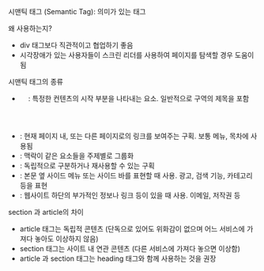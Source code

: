 시맨틱 태그 (Semantic Tag): 의미가 있는 태그

왜 사용하는지?
- div 태그보다 직관적이고 협업하기 좋음
- 시각장애가 있는 사용자들이 스크린 리더를 사용하여 페이지를 탐색할 경우 도움이 됨

시맨틱 태그의 종류
- <header> : 특정한 컨텐츠의 시작 부분을 나타내는 요소. 일반적으로 구역의 제목을 포함
- <nav> : 현재 페이지 내, 또는 다른 페이지로의 링크를 보여주는 구획. 보통 메뉴, 목차에 사용됨
- <section> : 맥락이 같은 요소들을 주제별로 그룹화
- <article> : 독립적으로 구분하거나 재사용할 수 있는 구획
- <aside> : 본문 옆 사이드 메뉴 또는 사이드 바를 표현할 때 사용. 광고, 검색 기능, 카테고리 등을 표현
- <footer> : 웹사이트 하단의 부가적인 정보나 링크 등이 있을 때 사용. 이메일, 저작권 등

section 과 article의 차이
- article 태그는 독립적 콘텐츠 (단독으로 있어도 위화감이 없으며 어느 서비스에 가져다 놓아도 이상하지 않음)
- section 태그는 사이트 내 연관 콘텐츠 (다른 서비스에 가져다 놓으면 이상함)
- article 과 section 태그는 heading 태그와 함께 사용하는 것을 권장
